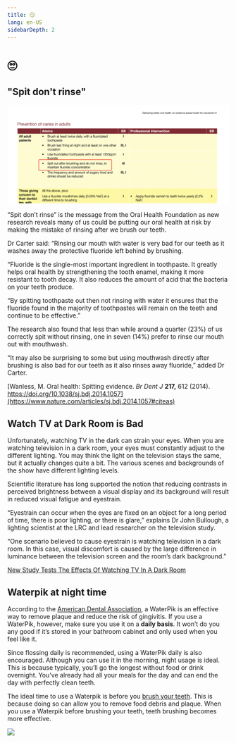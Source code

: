 ```yaml
---
title: 😏
lang: en-US
sidebarDepth: 2
---
```


# 🙄

## "Spit don't rinse"

![](https://raw.githubusercontent.com/irwinchyi/imgbed/master/img/20211124082015.png)

“Spit don’t rinse” is the message from the Oral Health Foundation as new research reveals many of us could be putting our oral health at risk by making the mistake of rinsing after we brush our teeth.

Dr Carter said: “Rinsing our mouth with water is very bad for our teeth as it washes away the protective fluoride left behind by brushing.

“Fluoride is the single-most important ingredient in toothpaste. It greatly helps oral health by strengthening the tooth enamel, making it more resistant to tooth decay. It also reduces the amount of acid that the bacteria on your teeth produce.

“By spitting toothpaste out then not rinsing with water it ensures that the fluoride found in the majority of toothpastes will remain on the teeth and continue to be effective.”

The research also found that less than while around a quarter (23%) of us correctly spit without rinsing, one in seven (14%) prefer to rinse our mouth out with mouthwash.

“It may also be surprising to some but using mouthwash directly after brushing is also bad for our teeth as it also rinses away fluoride,” added Dr Carter.

[Wanless, M. Oral health: Spitting evidence. *Br Dent J* **217,** 612 (2014). https://doi.org/10.1038/sj.bdj.2014.1057](https://www.nature.com/articles/sj.bdj.2014.1057#citeas)



## Watch TV at Dark Room is Bad

Unfortunately, watching TV in the dark can strain your eyes. When you are watching television in a dark room, your eyes must constantly adjust to the different lighting. You may think the light on the television stays the same, but it actually changes quite a bit. The various scenes and backgrounds of the show have different lighting levels.

Scientific literature has long supported the notion that reducing contrasts in perceived brightness between a visual display and its background will result in reduced visual fatigue and eyestrain.

“Eyestrain can occur when the eyes are fixed on an object for a long period of time, there is poor lighting, or there is glare,” explains Dr John Bullough, a lighting scientist at the LRC and lead researcher on the television study. 

“One scenario believed to cause eyestrain is watching television in a dark room. In this case, visual discomfort is caused by the large difference in luminance between the television screen and the room’s dark background.”

[New Study Tests The Effects Of Watching TV In A Dark Room](https://www.sciencedaily.com/releases/2006/04/060425015643.htm)



## Waterpik at night time

According to the [American Dental Association](https://www.ada.org/en), a WaterPik is an effective way to remove plaque and reduce the risk of gingivitis. If you use a WaterPik, however, make sure you use it on a **daily basis**. It won’t do you any good if it’s stored in your bathroom cabinet and only used when you feel like it.

Since flossing daily is recommended, using a WaterPik daily is also encouraged. Although you can use it in the morning, night usage is ideal. This is because typically, you’ll go the longest without food or drink overnight. You’ve already had all your meals for the day and can end the day with perfectly clean teeth.

The ideal time to use a Waterpik is before you [brush your teeth](https://riverrundentalspa.com/brush-teeth-too-long/). This is because doing so can allow you to remove food debris and plaque. When you use a Waterpik before brushing your teeth, teeth brushing becomes more effective.



![](https://pics.me.me/remember-to-fillout-your-planner-everyday-makeamemme-ora-remember-to-53128541.png)

